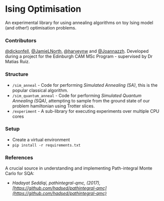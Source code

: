 # Ising Optimisation

An experimental library for using annealing algorithms on toy Ising model (and other!) optimisation problems.

### Contributors

[@dickonfell](https://github.com/dickonfell), [@JamieLNorth](https://github.com/JamieLNorth), [@harveynw](https://github.com/harveynw) and [@Joannazzh](https://github.com/Joannazzh). Developed during a project for the Edinburgh CAM MSc Program - supervised by Dr Matias Ruiz.

### Structure

- `/sim_anneal` - Code for performing <i>Simulated Annealing (SA)</i>, this is the popular classical algorithm. 
- `/sim_quantum_anneal` - Code for performing <i>Simulated Quantum Annealing (SQA)</i>, attempting to sample from the ground state of our problem hamiltonian using Trotter slices.
- `/experiment` - A sub-library for executing experiments over multiple CPU cores

### Setup
- Create a virtual environment
- `pip install -r requirements.txt`

### References

A crucial source in understanding and implementing Path-integral Monte Carlo for SQA:
- _Hadayat Seddiqi, pathintegral-qmc, (2017), [https://github.com/hadsed/pathintegral-qmc](https://github.com/hadsed/pathintegral-qmc)_